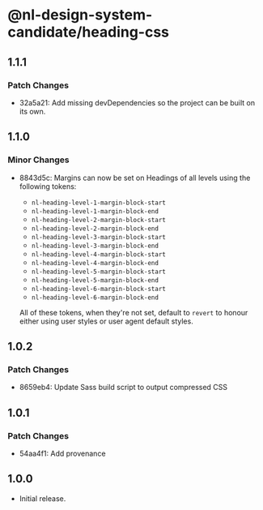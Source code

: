 # @nl-design-system-candidate/heading-css

## 1.1.1

### Patch Changes

- 32a5a21: Add missing devDependencies so the project can be built on its own.

## 1.1.0

### Minor Changes

- 8843d5c: Margins can now be set on Headings of all levels using the following tokens:
  - `nl-heading-level-1-margin-block-start`
  - `nl-heading-level-1-margin-block-end`
  - `nl-heading-level-2-margin-block-start`
  - `nl-heading-level-2-margin-block-end`
  - `nl-heading-level-3-margin-block-start`
  - `nl-heading-level-3-margin-block-end`
  - `nl-heading-level-4-margin-block-start`
  - `nl-heading-level-4-margin-block-end`
  - `nl-heading-level-5-margin-block-start`
  - `nl-heading-level-5-margin-block-end`
  - `nl-heading-level-6-margin-block-start`
  - `nl-heading-level-6-margin-block-end`

  All of these tokens, when they're not set, default to `revert` to honour either using user styles or user agent default styles.

## 1.0.2

### Patch Changes

- 8659eb4: Update Sass build script to output compressed CSS

## 1.0.1

### Patch Changes

- 54aa4f1: Add provenance

## 1.0.0

- Initial release.
